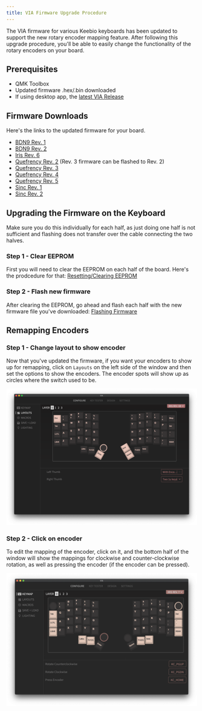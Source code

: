 ```yaml
---
title: VIA Firmware Upgrade Procedure
---
```


The VIA firmware for various Keebio keyboards has been updated to support the new rotary encoder mapping feature. After following this upgrade procedure, you'll be able to easily change the functionality of the rotary encoders on your board.

## Prerequisites
- QMK Toolbox
- Updated firmware .hex/.bin downloaded
- If using desktop app, the [latest VIA Release](https://github.com/the-via/releases/releases)

## Firmware Downloads
Here's the links to the updated firmware for your board.

- [BDN9 Rev. 1](https://docs.keeb.io/firmware.html?path=bdn9/keebio_bdn9_rev1_via.hex)
- [BDN9 Rev. 2](https://docs.keeb.io/firmware.html?path=bdn9/keebio_bdn9_rev2_via.bin)
- [Iris Rev. 6](https://docs.keeb.io/firmware.html?path=iris/keebio_iris_rev6b_via.hex)
- [Quefrency Rev. 2](https://docs.keeb.io/firmware.html?path=quefrency/keebio_quefrency_rev3_via.hex) (Rev. 3 firmware can be flashed to Rev. 2)
- [Quefrency Rev. 3](https://docs.keeb.io/firmware.html?path=quefrency/keebio_quefrency_rev3_via.hex)
- [Quefrency Rev. 4](https://docs.keeb.io/firmware.html?path=quefrency/keebio_quefrency_rev4_via.hex)
- [Quefrency Rev. 5](https://docs.keeb.io/firmware.html?path=quefrency/keebio_quefrency_rev5_via.hex)
- [Sinc Rev. 1](https://docs.keeb.io/firmware.html?path=sinc/keebio_sinc_rev1_via.hex)
- [Sinc Rev. 2](https://docs.keeb.io/firmware.html?path=sinc/keebio_sinc_rev2_via.hex)

## Upgrading the Firmware on the Keyboard

Make sure you do this individually for each half, as just doing one half is not sufficient and flashing does not transfer over the cable connecting the two halves.

### Step 1 - Clear EEPROM

First you will need to clear the EEPROM on each half of the board. Here's the prodcedure for that: [Resetting/Clearing EEPROM](https://docs.keeb.io/reset-eeprom)

### Step 2 - Flash new firmware

After clearing the EEPROM, go ahead and flash each half with the new firmware file you've downloaded: [Flashing Firmware](https://docs.keeb.io/flashing-firmware)

## Remapping Encoders

### Step 1 - Change layout to show encoder

Now that you've updated the firmware, if you want your encoders to show up for remapping, click on `Layouts` on the left side of the window and then set the options to show the encoders. The encoder spots will show up as circles where the switch used to be.

![](./assets/images/via/iris-rev6b-encoder-layout.png)

### Step 2 - Click on encoder

To edit the mapping of the encoder, click on it, and the bottom half of the window will show the mappings for clockwise and counter-clockwise rotation, as well as pressing the encoder (if the encoder can be pressed).

![](./assets/images/via/encoder-edit.png)
